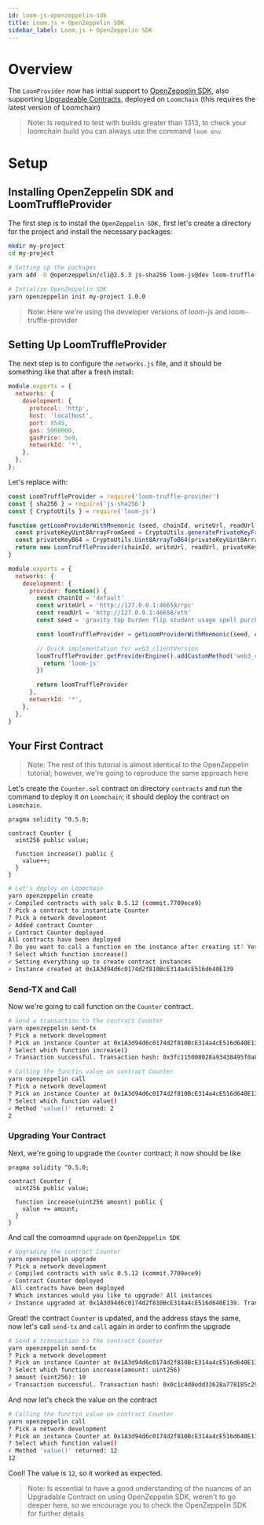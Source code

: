 ```yaml
---
id: loom-js-openzeppelin-sdk
title: Loom.js + OpenZeppelin SDK
sidebar_label: Loom.js + OpenZeppelin SDK
---
```


# Overview

The `LoomProvider` now has initial support to [OpenZeppelin SDK](https://docs.openzeppelin.com/sdk/2.5), also supporting [Upgradeable Contracts](https://docs.openzeppelin.com/sdk/2.5/writing-contracts), deployed on `Loomchain` (this requires the latest version of Loomchain)

> Note: Is required to test with builds greater than 1313, to check your loomchain build you can always use the command `loom env`

# Setup

## Installing OpenZeppelin SDK and LoomTruffleProvider

The first step is to install the `OpenZeppelin SDK,` first let's create a directory for the project and install the necessary packages:

```bash
mkdir my-project
cd my-project

# Setting up the packages
yarn add -D @openzeppelin/cli@2.5.3 js-sha256 loom-js@dev loom-truffle-provider@dev

# Intialize OpenZeppelin SDK
yarn openzeppelin init my-project 1.0.0
```

> Note: Here we're using the developer versions of loom-js and loom-truffle-provider

## Setting Up LoomTruffleProvider

The next step is to configure the `networks.js` file, and it should be something like that after a fresh install:

```js
module.exports = {
  networks: {
    development: {
      protocol: 'http',
      host: 'localhost',
      port: 8545,
      gas: 5000000,
      gasPrice: 5e9,
      networkId: '*',
    },
  },
};
```

Let's replace with:

```js
const LoomTruffleProvider = require('loom-truffle-provider')
const { sha256 } = require('js-sha256')
const { CryptoUtils } = require('loom-js')

function getLoomProviderWithMnemonic (seed, chainId, writeUrl, readUrl) {
  const privateKeyUint8ArrayFromSeed = CryptoUtils.generatePrivateKeyFromSeed(new Uint8Array(sha256.array(seed)))
  const privateKeyB64 = CryptoUtils.Uint8ArrayToB64(privateKeyUint8ArrayFromSeed)
  return new LoomTruffleProvider(chainId, writeUrl, readUrl, privateKeyB64)
}

module.exports = {
  networks: {
    development: {
      provider: function() {
        const chainId = 'default'
        const writeUrl = 'http://127.0.0.1:46658/rpc'
        const readUrl = 'http://127.0.0.1:46658/eth'
        const seed = 'gravity top burden flip student usage spell purchase hundred improve check genre'

        const loomTruffleProvider = getLoomProviderWithMnemonic(seed, chainId, writeUrl, readUrl)

        // Quick implementation for web3_clientVersion
        loomTruffleProvider.getProviderEngine().addCustomMethod('web3_clientVersion', () => {
          return 'loom-js'
        })

        return loomTruffleProvider
      },
      networkId: '*',
    },
  },
}
```

## Your First Contract

> Note: The rest of this tutorial is almost identical to the OpenZeppelin tutorial; however, we're going to reproduce the same approach here

Let's create the `Counter.sol` contract on directory `contracts` and run the command to deploy it on `Loomchain`; it should deploy the contract on `Loomchain`.

```solidity
pragma solidity ^0.5.0;

contract Counter {
  uint256 public value;

  function increase() public {
    value++;
  }
}
```

```bash
# Let's deploy on Loomchain
yarn openzeppelin create
✓ Compiled contracts with solc 0.5.12 (commit.7709ece9)
? Pick a contract to instantiate Counter
? Pick a network development
✓ Added contract Counter
✓ Contract Counter deployed
All contracts have been deployed
? Do you want to call a function on the instance after creating it? Yes
? Select which function increase()
✓ Setting everything up to create contract instances
✓ Instance created at 0x1A3d94d6c0174d2f810BcE314a4cE516d640E139
```

### Send-TX and Call

Now we're going to call function on the `Counter` contract.

```bash
# Send a transaction to the contract Counter
yarn openzeppelin send-tx
? Pick a network development
? Pick an instance Counter at 0x1A3d94d6c0174d2f810BcE314a4cE516d640E139
? Select which function increase()
✓ Transaction successful. Transaction hash: 0x3fc115008028a93438495f0a89eed0e4a24ff8c14d3c4a81e7dad58ca1a6c61b
```

```bash
# Calling the functin value on contract Counter
yarn openzeppelin call
? Pick a network development
? Pick an instance Counter at 0x1A3d94d6c0174d2f810BcE314a4cE516d640E139
? Select which function value()
✓ Method 'value()' returned: 2
2
```

### Upgrading Your Contract

Next, we're going to upgrade the `Counter` contract; it now should be like

```solidity
pragma solidity ^0.5.0;

contract Counter {
  uint256 public value;

  function increase(uint256 amount) public {
    value += amount;
  }
}
```

And call the comoamnd `upgrade` on `OpenZeppelin SDK`

```bash
# Upgrading the contract Counter
yarn openzeppelin upgrade
? Pick a network development
✓ Compiled contracts with solc 0.5.12 (commit.7709ece9)
✓ Contract Counter deployed
 All contracts have been deployed
? Which instances would you like to upgrade? All instances
✓ Instance upgraded at 0x1A3d94d6c0174d2f810BcE314a4cE516d640E139. Transaction receipt: 0x531f51faa5692952076f2ba7d630fc5176d9060ffadbf851558f9a6891f2fbdd                                 ✓ Instance at 0x1A3d94d6c0174d2f810BcE314a4cE516d640E139 upgraded
```

Great! the contract `Counter` is updated, and the address stays the same, now let's call `send-tx` and `call` again in order to confirm the upgrade

```bash
# Send a transaction to the contract Counter
yarn openzeppelin send-tx
? Pick a network development
? Pick an instance Counter at 0x1A3d94d6c0174d2f810BcE314a4cE516d640E139
? Select which function increase(amount: uint256)
? amount (uint256): 10
✓ Transaction successful. Transaction hash: 0x0c1c4d0edd33628a778185c290957273620a5f2756f8aea339e80d45612d1794
```

And now let's check the value on the contract

```bash
# Calling the functin value on contract Counter
yarn openzeppelin call
? Pick a network development
? Pick an instance Counter at 0x1A3d94d6c0174d2f810BcE314a4cE516d640E139
? Select which function value()
✓ Method 'value()' returned: 12
12
```

Cool! The value is `12`, so it worked as expected.

> Note: Is essential to have a good understanding of the nuances of an Upgradable Contract on using OpenZeppelin SDK, weren't to go deeper here, so we encourage you to check the OpenZeppelin SDK for further details
